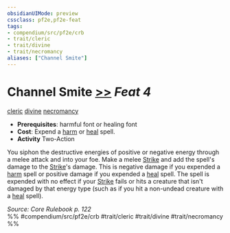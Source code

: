 ```yaml
---
obsidianUIMode: preview
cssclass: pf2e,pf2e-feat
tags:
- compendium/src/pf2e/crb
- trait/cleric
- trait/divine
- trait/necromancy
aliases: ["Channel Smite"]
---
```

# Channel Smite  [>>](../../rules/core-rulebook/chapter-9-playing-the-game.md#Actions "Two-Action") *Feat 4*  
[cleric](../../rules/traits/cleric.md)  [divine](../../rules/traits/divine.md)  [necromancy](../../rules/traits/necromancy.md)  

- **Prerequisites**: harmful font or healing font
- **Cost**: Expend a [harm](../spells/harm.md) or [heal](../spells/heal.md) spell.
- **Activity** Two-Action

You siphon the destructive energies of positive or negative energy through a melee attack and into your foe. Make a melee [Strike](../../rules/actions/strike.md) and add the spell's damage to the [Strike](../../rules/actions/strike.md)'s damage. This is negative damage if you expended a [harm](../spells/harm.md) spell or positive damage if you expended a [heal](../spells/heal.md) spell. The spell is expended with no effect if your [Strike](../../rules/actions/strike.md) fails or hits a creature that isn't damaged by that energy type (such as if you hit a non-undead creature with a [heal](../spells/heal.md) spell).

*Source: Core Rulebook p. 122*  
%% #compendium/src/pf2e/crb #trait/cleric #trait/divine #trait/necromancy %%